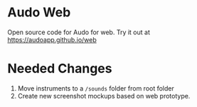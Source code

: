 # Audo Web

Open source code for Audo for web. Try it out at https://audoapp.github.io/web

# Needed Changes

1. Move instruments to a `/sounds` folder from root folder
2. Create new screenshot mockups based on web prototype.

